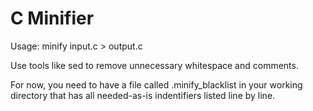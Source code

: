 # C Minifier

Usage: minify input.c > output.c

Use tools like sed to remove unnecessary whitespace and comments.

For now, you need to have a file called .minify\_blacklist in your working
directory that has all needed-as-is indentifiers listed line by line.
